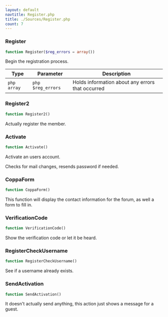 ```yaml
---
layout: default
navtitle: Register.php
title: ./Sources/Register.php
count: 7
---
```


### Register

```php
function Register($reg_errors = array())
```
Begin the registration process.



Type|Parameter|Description
---|---|---
`php array`|`php $reg_errors`|Holds information about any errors that occurred

### Register2

```php
function Register2()
```
Actually register the member.



### Activate

```php
function Activate()
```
Activate an users account.

Checks for mail changes, resends password if needed.

### CoppaForm

```php
function CoppaForm()
```
This function will display the contact information for the forum, as well a form to fill in.



### VerificationCode

```php
function VerificationCode()
```
Show the verification code or let it be heard.



### RegisterCheckUsername

```php
function RegisterCheckUsername()
```
See if a username already exists.



### SendActivation

```php
function SendActivation()
```
It doesn't actually send anything, this action just shows a message for a guest.



